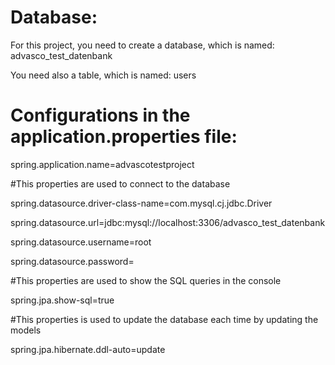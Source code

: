 # Database:

For this project, you need to create a database, which is named: advasco_test_datenbank

You need also a table, which is named: users


# Configurations in the application.properties file:

spring.application.name=advascotestproject

#This properties are used to connect to the database

spring.datasource.driver-class-name=com.mysql.cj.jdbc.Driver

spring.datasource.url=jdbc:mysql://localhost:3306/advasco_test_datenbank

spring.datasource.username=root

spring.datasource.password=

#This properties are used to show the SQL queries in the console

spring.jpa.show-sql=true

#This properties is used to update the database each time by updating the models

spring.jpa.hibernate.ddl-auto=update
